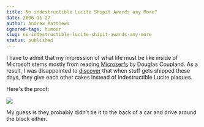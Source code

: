 ```yaml
---
title: No indestructible Lucite Shipit Awards any More?
date: 2006-11-27
author: Andrew Matthews
ignored-tags: humour
slug: no-indestructible-lucite-shipit-awards-any-more
status: published
---
```


I have to admit that my impression of what life must be like inside of Microsoft stems mostly from reading [Microserfs](http://www.amazon.com/Microserfs-Douglas-Coupland/dp/0060987049/sr=1-1/qid=1164625710/ref=pd_bbs_sr_1/103-3654771-9931000?ie=UTF8&s=books) by Douglas Coupland. As a result, I was disappointed to [discover](http://blogs.msdn.com/nigelwat/archive/2006/10/27/when-words-just-aren-t-enough.aspx) that when stuff gets shipped these days, they give each other cakes instead of indestructible Lucite plaques.

Here's the proof:

![](http://static.flickr.com/118/278562314_14716c0232.jpg)

My guess is they probably didn't tie it to the back of a car and drive around the block either.
